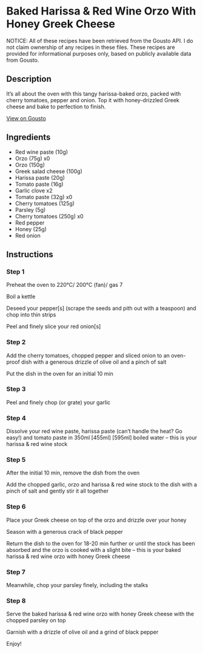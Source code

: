 # Baked Harissa & Red Wine Orzo With Honey Greek Cheese

NOTICE: All of these recipes have been retrieved from the Gousto API. I do not claim ownership of any recipes in these files. These recipes are provided for informational purposes only, based on publicly available data from Gousto.

## Description

It’s all about the oven with this tangy harissa-baked orzo, packed with cherry tomatoes, pepper and onion. Top it with honey-drizzled Greek cheese and bake to perfection to finish.

[View on Gousto](https://www.gousto.co.uk/recipes/cookbook/baked-harissa-red-wine-orzo-with-honey-greek-cheese)

## Ingredients

- Red wine paste (10g)
- Orzo (75g) x0
- Orzo (150g)
- Greek salad cheese (100g)
- Harissa paste (20g)
- Tomato paste (16g)
- Garlic clove x2
- Tomato paste (32g) x0
- Cherry tomatoes (125g)
- Parsley (5g)
- Cherry tomatoes (250g) x0
- Red pepper
- Honey (25g)
- Red onion

## Instructions


### Step 1

Preheat the oven to 220°C/ 200°C (fan)/ gas 7

Boil a kettle

Deseed your pepper[s] (scrape the seeds and pith out with a teaspoon) and chop into thin strips

Peel and finely slice your red onion[s]


### Step 2

Add the cherry tomatoes, chopped pepper and sliced onion to an oven-proof dish with a generous drizzle of olive oil and a pinch of salt

Put the dish in the oven for an initial 10 min


### Step 3

Peel and finely chop (or grate) your garlic


### Step 4

Dissolve your red wine paste, harissa paste (can’t handle the heat? Go easy!) and tomato paste in 350ml <span class="text-purple">[455ml] </span><span class="text-danger">[595ml] </span>boiled water – this is your harissa & red wine stock


### Step 5

After the initial 10 min, remove the dish from the oven

Add the chopped garlic, orzo and harissa & red wine stock to the dish with a pinch of salt and gently stir it all together


### Step 6

Place your Greek cheese on top of the orzo and drizzle over your honey

Season with a generous crack of black pepper

Return the dish to the oven for 18-20 min further or until the stock has been absorbed and the orzo is cooked with a slight bite – this is your baked harissa & red wine orzo with honey Greek cheese


### Step 7

Meanwhile, chop your parsley finely, including the stalks

### Step 8

Serve the baked harissa & red wine orzo with honey Greek cheese with the chopped parsley on top

Garnish with a drizzle of olive oil and a grind of black pepper

Enjoy!


